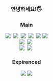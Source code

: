 <!-- ![header](https://capsule-render.vercel.app/api?type=waving&color=auto&height=200&section=header&text=welcome%20&fontSize=90) -->
<h3 align="center">안녕하세요!🖐️</h3> 

<h3 align="center">Main</h3>
<div align="center">
  <img src="https://img.shields.io/badge/html5-E34F26.svg?style=flat-square&logo=html5&logoColor=white" />&nbsp
  <img src="https://img.shields.io/badge/CSS3-1572B6.svg?style=flat-square&logo=css3&logoColor=white" />&nbsp
  <img src="https://img.shields.io/badge/Javascript-F7DF1E.svg?style=flat-square&logo=javascript&logoColor=20232a" />&nbsp
  <img src="https://img.shields.io/badge/Typescript-007ACC.svg?style=flat-square&logo=typescript&logoColor=white" />&nbsp
  <img src="https://img.shields.io/badge/React-61DAFB?style=flat-square&logo=React&logoColor=white">
  <img src="https://img.shields.io/badge/Next.js-000000?style=flat-square&logo=Next.js&logoColor=white"/>
</div>

<div align="center">
  <img src="https://img.shields.io/badge/Styled--components-DB7093?style=flat-square&logo=styled-components&logoColor=ffd35b" />&nbsp
  <img src="https://img.shields.io/badge/Tailwindcss-1daabb.svg?style=flat-square&logo=tailwind-css&logoColor=white" />&nbsp
</div>

<div align="center">
  <img src="https://img.shields.io/badge/Tanstack%20Query-FF4154?style=flat-square&logo=react%20query&logoColor=white" />&nbsp
  <img src="https://img.shields.io/badge/Redux-764ABC?style=flat-square&logo=Redux&logoColor=white" />&nbsp
</div>

<h3 align="center">Expirenced</h3>
<div align="center">
  <img src="https://img.shields.io/badge/MongoDB-47A248?style=flat-square&logo=MongoDB&logoColor=white"/>
  <img src="https://img.shields.io/badge/Express-000000?style=flat-square&logo=Express&logoColor=white"/>
</div>


